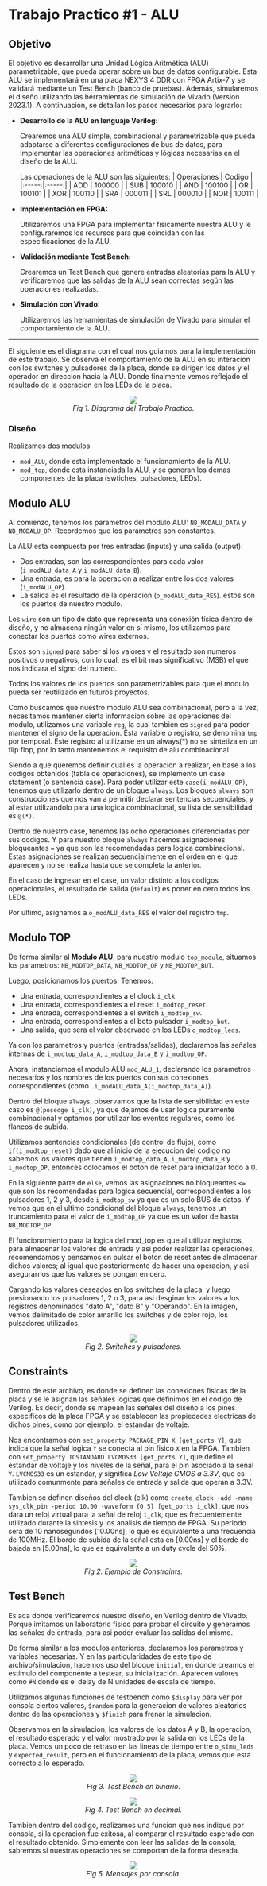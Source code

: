 # Trabajo Practico #1 - ALU 

## Objetivo

El objetivo es desarrollar una Unidad Lógica Aritmética (ALU) parametrizable, que pueda operar sobre un bus de datos configurable. Esta ALU se implementará en una placa NEXYS 4 DDR con FPGA Artix-7 y se validará mediante un Test Bench (banco de pruebas). Además, simularemos el diseño utilizando las herramientas de simulación de Vivado (Version 2023.1).
A continuación, se detallan los pasos necesarios para lograrlo:

- **Desarrollo de la ALU en lenguaje Verilog:**
  
    Crearemos una ALU simple, combinacional y parametrizable que pueda adaptarse a diferentes configuraciones de bus de datos, para implementar las operaciones aritméticas y lógicas necesarias en el diseño de la ALU.

    Las operaciones de la ALU son las siguientes:
    | Operaciones | Codigo |
    |:-----:|:-----:|
    | ADD | 100000 |
    | SUB | 100010 |
    | AND | 100100 |
    | OR | 100101 |
    | XOR | 100110 |
    | SRA | 000011 |
    | SRL | 000010 |
    | NOR | 100111 |

- **Implementación en FPGA:**
  
    Utilizaremos una FPGA para implementar físicamente nuestra ALU y le configuraremos los recursos para que coincidan con las especificaciones de la ALU.

- **Validación mediante Test Bench:**
  
    Crearemos un Test Bench que genere entradas aleatorias para la ALU y verificaremos que las salidas de la ALU sean correctas según las operaciones realizadas.

- **Simulación con Vivado:**
  
    Utilizaremos las herramientas de simulación de Vivado para simular el comportamiento de la ALU.

---

El siguiente es el diagrama con el cual nos guiamos para la implementación de este trabajo. Se observa el comportamiento de la ALU en su interacion con los switches y pulsadores de la placa, donde se dirigen los datos y el operador en direccion hacia la ALU. Donde finalmente vemos reflejado el resultado de la operacion en los LEDs de la placa.

<p align="center">
    <img src="./imgs/TP1-ALU-diagrama.jpg"><br>
    <em>Fig 1. Diagrama del Trabajo Practico.</em>
</p>


### Diseño

Realizamos dos modulos:
- `mod_ALU`, donde esta implementado el funcionamiento de la ALU.
- `mod_top`, donde esta instanciada la ALU, y se generan los demas componentes de la placa (swtiches, pulsadores, LEDs).


## Modulo ALU

Al comienzo, tenemos los parametros del modulo ALU: `NB_MODALU_DATA` y `NB_MODALU_OP`. Recordemos que los parametros son constantes.


La ALU esta compuesta por tres entradas (inputs) y una salida (output): 
  - Dos entradas, son las correspondientes para cada valor (`i_modALU_data_A` y `i_modALU_data_B`).
  - Una entrada, es para la operacion a realizar entre los dos valores (`i_modALU_OP`). 
  - La salida es el resultado de la operacion (`o_modALU_data_RES`).
estos son los puertos de nuestro modulo.


Los `wire` son un tipo de dato que representa una conexión física dentro del diseño, y no almacena ningún valor en sí mismo, los utilizamos para conectar los puertos como wires externos.


Estos son `signed` para saber si los valores y el resultado son numeros positivos o negativos, con lo cual, es el bit mas significativo (MSB) el que nos indicara el signo del numero.


Todos los valores de los puertos son parametrizables para que el modulo pueda ser reutilizado en futuros proyectos.


Como buscamos que nuestro modulo ALU sea combinacional, pero a la vez, necesitamos mantener cierta informacion sobre las operaciones del modulo, utilizamos una variable `reg`, la cual tambien es `signed` para poder mantener el signo de la operacion. Esta variable o registro, se denomina `tmp` por temporal. Este registro al utilizarse en un always(*) no se sintetiza en un flip flop, por lo tanto mantenemos el requisito de alu combinacional.


Siendo a que queremos definir cual es la operacion a realizar, en base a los codigos obtenidos (tabla de operaciones), se implemento un case statement (o sentencia case). Para poder utilizar este `case(i_modALU_OP)`, tenemos que utilizarlo dentro de un bloque `always`. Los bloques `always` son construcciones que nos van a permitir declarar sentencias secuenciales, y al estar utilizandolo para una logica combinacional, su lista de sensibilidad es `@(*)`.


Dentro de nuestro case, tenemos las ocho operaciones diferenciadas por sus codigos. Y para nuestro bloque `always` hacemos asignaciones bloqueantes `=` ya que son las recomendadas para logica combinacional. Estas asignaciones se realizan secuencialmente en el orden en el que aparecen y no se realiza hasta que se completa la anterior.

En el caso de ingresar en el case, un valor distinto a los codigos operacionales, el resultado de salida (`default`) es poner en cero todos los LEDs.

Por ultimo, asignamos a `o_modALU_data_RES` el valor del registro `tmp`.

## Modulo TOP

De forma similar al **Modulo ALU**, para nuestro modulo `top_module`, situamos los parametros: `NB_MODTOP_DATA`, `NB_MODTOP_OP` y `NB_MODTOP_BUT`.

Luego, posicionamos los puertos. Tenemos:
- Una entrada, correspondientes a el clock `i_clk`.
- Una entrada, correspondientes a el reset `i_modtop_reset`.
- Una entrada, correspondientes a el switch `i_modtop_sw`.
- Una entrada, correspondientes a el boto pulsador `i_modtop_but`.
- Una salida, que sera el valor observado en los LEDs `o_modtop_leds`.


Ya con los parametros y puertos (entradas/salidas), declaramos las señales internas de `i_modtop_data_A`, `i_modtop_data_B` y `i_modtop_OP`.

Ahora, instanciamos el modulo ALU `mod_ALU_1`, declarando los parametros necesarios y los nombres de los puertos con sus conexiones correspondientes (como `.i_modALU_data_A(i_modtop_data_A)`).


Dentro del bloque `always`, observamos que la lista de sensibilidad en este caso es `@(posedge i_clk)`, ya que dejamos de usar logica puramente combinacional y optamos por utilizar los eventos regulares, como los flancos de subida.

Utilizamos sentencias condicionales (de control de flujo), como `if(i_modtop_reset)` dado que al inicio de la ejecucion del codigo no sabemos los valores que tienen `i_modtop_data_A`, `i_modtop_data_B` y `i_modtop_OP`, entonces colocamos el boton de reset para inicializar todo a 0.

En la siguiente parte de `else`, vemos las asignaciones no bloqueantes `<=` que son las recomendadas para logica secuencial, correspondientes a los pulsadores 1, 2 y 3, desde `i_modtop_sw` ya que es un solo BUS de datos. Y vemos que en el ultimo condicional del bloque `always`, tenemos un truncamiento para el valor de `i_modtop_OP` ya que es un valor de hasta `NB_MODTOP_OP`.

El funcionamiento para la logica del mod_top es que al utilizar registros, para almacenar los valores de entrada y asi poder realizar las operaciones, recomendamos y pensamos en pulsar el boton de reset antes de almacenar dichos valores; al igual que posteriormente de hacer una operacion, y asi asegurarnos que los valores se pongan en cero.

Cargando los valores deseados en los switches de la placa, y luego presionando los pulsadores 1, 2 o 3, para asi desginar los valores a los registros denominados "dato A", "dato B" y "Operando".
En la imagen, vemos delimitado de color amarillo los switches y de color rojo, los pulsadores utilizados.

<p align="center">
    <img src="./imgs/TP1-switches-pulsadores.png"><br>
    <em>Fig 2. Switches y pulsadores.</em>
</p>


## Constraints

Dentro de este archivo, es donde se definen las conexiones fisicas de la placa y se le asignan las señales logicas que definimos en el codigo de Verilog. Es decir, donde se mapean las señales del diseño a los pines especificos de la placa FPGA y se establecen las propiedades electricas de dichos pines, como por ejemplo, el estandar de voltaje.

Nos encontramos con `set_property PACKAGE_PIN X [get_ports Y]`, que indica que la señal logica `Y` se conecta al pin fisico `X` en la FPGA. Tambien con `set_property IOSTANDARD LVCMOS33 [get_ports Y]`, que define el estandar de voltaje y los niveles de la señal, para el pin asociado a la señal `Y`. `LVCMOS33` es un estandar, y significa _Low Voltaje CMOS a 3.3V_, que es utilizado comunmente para señales de entrada y salida que operan a 3.3V. 

Tambien se definen diseños del clock (clk) como `create_clock -add -name sys_clk_pin -period 10.00 -waveform {0 5} [get_ports i_clk]`, que nos dara un reloj virtual para la señal de reloj `i_clk`, que es frecuentemente utilizado durante la sintesis y los analisis de tiempo de FPGA. Su periodo sera de 10 nanosegundos [10.00ns], lo que es equivalente a una frecuencia de 100MHz. El borde de subida de la señal esta en [0.00ns] y el borde de bajada en [5.00ns], lo que es equivalente a un duty cycle del 50%. 

<p align="center">
    <img src="./imgs/TP1-constraints.JPG"><br>
    <em>Fig 2. Ejemplo de Constraints.</em>
</p>


## Test Bench

Es aca donde verificaremos nuestro diseño, en Verilog dentro de Vivado. Porque imitamos un laboratorio fisico para probar el circuito y generamos las señales de entrada, para asi poder evaluar las salidas del mismo. 

De forma similar a los modulos anteriores, declaramos los parametros y variables necesarias. Y en las particularidades de este tipo de archivo/simulacion, hacemos uso del bloque `initial`, en donde creamos el estímulo del componente a testear, su inicialización. Aparecen valores como `#N` donde es el delay de N unidades de escala de tiempo.

Utilizamos algunas funciones de testbench como `$display` para ver por consola ciertos valores, `$random` para la generacion de valores aleatorios dentro de las operaciones y `$finish` para frenar la simulacion. 

Observamos en la simulacion, los valores de los datos A y B, la operacion, el resultado esperado y el valor mostrado por la salida en los LEDs de la placa. Vemos un poco de retraso en las lineas de tiempo entre `o_simu_leds` y `expected_result`, pero en el funcionamiento de la placa, vemos que esta correcto a lo esperado.
<p align="center">
    <img src="./imgs/TP1-testebench-binario.JPG"><br>
    <em>Fig 3. Test Bench en binario.</em>
</p>

<p align="center">
    <img src="./imgs/TP1-testbench.JPG"><br>
    <em>Fig 4. Test Bench en decimal.</em>
</p>

Tambien dentro del codigo, realizamos una funcion que nos indique por consola, si la operacion fue exitosa, al comparar el resultado esperado con el resultado obtenido. Simplemente con leer las salidas de la consola, sabremos si nuestras operaciones se comportan de la forma deseada.

<p align="center">
    <img src="./imgs/TP1-testbench-messages.JPG"><br>
    <em>Fig 5. Mensajes por consola.</em>
</p>
